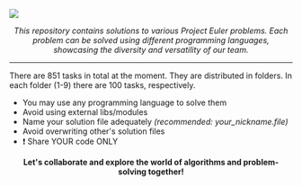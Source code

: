 <a href="https://t.me/+m0ep5gz5bEoyN2Yy"><img src="https://github.com/muminovbob/muminovbob/blob/main/img/banner.png"></a>


<p align='center'><i></u>This repository contains solutions to various Project Euler problems. Each problem can be solved using different programming languages, showcasing the diversity and versatility of our team.</i></p>
<hr>
<!-- <h3>📰Rules</h3> -->
<p>There are 851 tasks in total at the moment. They are distributed in folders. In each folder (1-9) there are 100 tasks, 
  respectively. 
  <ul>
    <li>You may use any programming language to solve them</li>
    <li>Avoid using external libs/modules</li>
    <li>Name your solution file adequately <i>(recommended: your_nickname.file)</i></li>
    <li>Avoid overwriting other's solution files</li>
    <li>❗️ Share YOUR code ONLY</li>
  </ul></p>
<!--  
<h3>🔬Contribution Guidelines</h3>
<p>We encourage contributions from all team members. Feel free to submit your solutions in any programming language you are comfortable with. To contribute:</p>
<ol>
    <li>Fork this repository.</li>
    <li>Create a new branch for your solution.</li>
    <li>Add your solution in the appropriate problem directory under the chosen language directory.</li>
    <li>Create a Pull Request with a brief description of your solution.</li>
</ol>
-->
<p align='center'><b>Let's collaborate and explore the world of algorithms and problem-solving together!</b></p>
